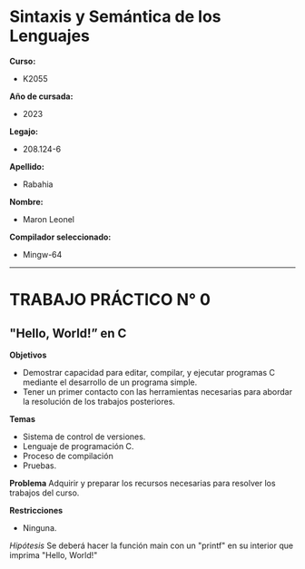 # Sintaxis y Semántica de los Lenguajes

**Curso:**
- K2055  

**Año de cursada:**
- 2023

**Legajo:**
- 208.124-6

**Apellido:**
- Rabahia

**Nombre:**
- Maron Leonel
  
**Compilador seleccionado:**
- Mingw-64

---

# TRABAJO PRÁCTICO N° 0
## "Hello, World!” en C

**Objetivos**
- Demostrar capacidad para editar, compilar, y ejecutar programas C mediante el desarrollo de un programa simple.
- Tener un primer contacto con las herramientas necesarias para abordar la resolución de los trabajos posteriores.

**Temas**
- Sistema de control de versiones.
- Lenguaje de programación C.
- Proceso de compilación
- Pruebas.

**Problema**
Adquirir y preparar los recursos necesarias para resolver los trabajos del curso.

**Restricciones**
- Ninguna.


*Hipótesis*
Se deberá hacer la función main con un "printf" en su interior que imprima "Hello, World!"
